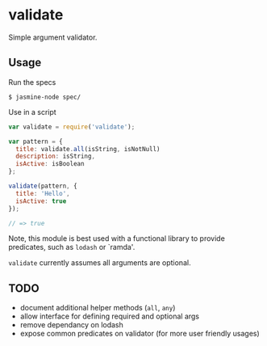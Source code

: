 # validate

Simple argument validator.

## Usage

Run the specs

```
$ jasmine-node spec/
```

Use in a script

```js
var validate = require('validate');

var pattern = {
  title: validate.all(isString, isNotNull)
  description: isString,
  isActive: isBoolean
};

validate(pattern, {
  title: 'Hello',
  isActive: true
});

// => true
```

Note, this module is best used with a functional library to provide predicates, such as `lodash` or `ramda'.

`validate` currently assumes all arguments are optional.

## TODO

* document additional helper methods (`all`, `any`)
* allow interface for defining required and optional args
* remove dependancy on lodash
* expose common predicates on validator (for more user friendly usages)
